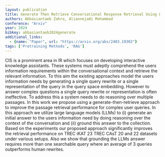 ```yaml
---
layout: publication
title: Generate Then Retrieve Conversational Response Retrieval Using Llms As Answer And Query Generators
authors: Abbasiantaeb Zahra, Aliannejadi Mohammad
conference: "Arxiv"
year: 2024
bibkey: abbasiantaeb2024generate
additional_links:
  - {name: "Paper", url: "https://arxiv.org/abs/2403.19302"}
tags: ['Pretraining Methods', 'RAG']
---
```

CIS is a prominent area in IR which focuses on developing interactive knowledge assistants. These systems must adeptly comprehend the users information requirements within the conversational context and retrieve the relevant information. To this aim the existing approaches model the users information needs by generating a single query rewrite or a single representation of the query in the query space embedding. However to answer complex questions a single query rewrite or representation is often ineffective. To address this a system needs to do reasoning over multiple passages. In this work we propose using a generate-then-retrieve approach to improve the passage retrieval performance for complex user queries. In this approach we utilize large language models (LLMs) to (i) generate an initial answer to the users information need by doing reasoning over the context of the conversation and (ii) ground this answer to the collection. Based on the experiments our proposed approach significantly improves the retrieval performance on TREC iKAT 23 TREC CAsT 20 and 22 datasets under various setups. Also we show that grounding the LLMs answer requires more than one searchable query where an average of 3 queries outperforms human rewrites.
